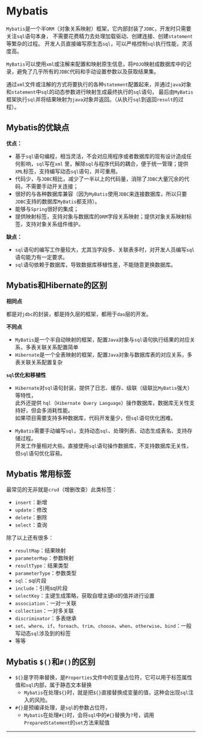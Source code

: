 # Mybatis

`Mybatis`是一个半`ORM`（对象关系映射）框架，它内部封装了`JDBC`，开发时只需要关注`sql`语句本身，
不需要花费精力去处理加载驱动、创建连接、创建`statement`等繁杂的过程。
开发人员直接编写原生态`sql`，可以严格控制`sql`执行性能，灵活度高。

`MyBatis`可以使用`xml`或注解来配置和映射原生信息，将`POJO`映射成数据库中的记录，避免了几乎所有的`JDBC`代码和手动设置参数以及获取结果集。

通过`xml`文件或注解的方式将要执行的各种`statement`配置起来，并通过`java`对象和`statement`中`sql`的动态参数进行映射生成最终执行的`sql`语句，
最后由`MyBatis`框架执行`sql`并将结果映射为`java`对象并返回。（从执行`sql`到返回`result`的过程）。

## <a id="yqd">Mybatis的优缺点</a>

**优点：**

- 基于`sql`语句编程，相当灵活，不会对应用程序或者数据库的现有设计造成任何影响，`sql`写在`xml`
  里，解除`sql`与程序代码的耦合，便于统一管理；提供`XML`标签，支持编写动态`sql`语句，并可重用。
- 代码少，与`JDBC`相比，减少了一半以上的代码量，消除了`JDBC`大量冗余的代码，不需要手动开关连接；
- 很好的与各种数据库兼容（因为`MyBatis`使用`JDBC`来连接数据库，所以只要`JDBC`支持的数据库`MyBatis`都支持）。
- 能够与`Spring`很好的集成；
- 提供映射标签，支持对象与数据库的`ORM`字段关系映射；提供对象关系映射标签，支持对象关系组件维护。

**缺点：**

- `sql`语句的编写工作量较大，尤其当字段多、关联表多时，对开发人员编写`sql`语句能力有一定要求。
- `sql`语句依赖于数据库，导致数据库移植性差，不能随意更换数据库。

## <a id="qb">Mybatis和Hibernate的区别</a>

**相同点**

都是对`jdbc`的封装，都是持久层的框架，都用于`dao`层的开发。

**不同点**

- `MyBatis`是一个半自动映射的框架，配置`Java`对象与`sql`语句执行结果的对应关系，多表关联关系配置简单
- `Hibernate`是一个全表映射的框架，配置`Java`对象与数据库表的对应关系，多表关联关系配置复杂

**`sql`优化和移植性**

- `Hibernate`对`sql`语句封装，提供了日志、缓存、级联（级联比`MyBatis`强大）等特性，</br>
  此外还提供 `hql`（`Hibernate Query Language`）操作数据库，数据库无关性支持好，但会多消耗性能。</br>
  如果项目需要支持多种数据库，代码开发量少，但`sql`语句优化困难。

- `MyBatis`需要手动编写`sql`，支持动态`sql`、处理列表、动态生成表名、支持存储过程。</br>
  开发工作量相对大些。直接使用`sql`语句操作数据库，不支持数据库无关性，但`sql`语句优化容易。

## <a id="cybq">Mybatis 常用标签</a>

最常见的无非就是`crud`（增删改查）此类标签：

- `insert`：新增
- `update`：修改
- `delete`：删除
- `select`：查询

除了以上还有很多：

- `resultMap`：结果映射
- `parameterMap`：参数映射
- `resultType`：结果类型
- `parameterType`：参数类型
- `sql`：sql片段
- `include`：引用sql片段
- `selectKey`：主键生成策略，获取自增主键id的值并进行设置
- `association`：一对一关联
- `collection`：一对多关联
- `discriminator`：多表继承
- `set`、`where`、`if`、`foreach`、`trim`、`choose`、`when`、`otherwise`、`bind`：一般写动态`sql`涉及到的标签
- 等等

## <a id="fhqb">Mybatis `$()`和`#()`的区别</a>
- `${}`是字符串替换，是`Properties`⽂件中的变量占位符，它可以⽤于标签属性值和`sql`内部，属于静态⽂本替换
  - `Mybatis`在处理`${}`时，就是把`${}`直接替换成变量的值，这种会出现`sql`注入的风险。
- `#{}`是预编译处理，是`sql`的参数占位符，
  - `Mybatis`在处理`#{}`时，会将`sql`中的`#{}`替换为`?`号，调用`PreparedStatement`的`set`方法来赋值




----
